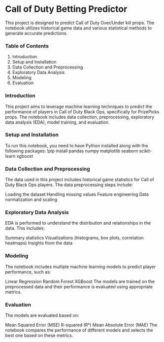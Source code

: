 # Call of Duty Betting Predictor

This project is designed to predict Call of Duty Over/Under kill props. The notebook utilizes historical game data and various statistical methods to generate accurate predictions.

### Table of Contents

1. Introduction
2. Setup and Installation
3. Data Collection and Preprocessing
4. Exploratory Data Analysis
5. Modeling
6. Evaluation

### Introduction

This project aims to leverage machine learning techniques to predict the performance of players in Call of Duty Black Ops, specifically for PrizePicks props. The notebook includes data collection, preprocessing, exploratory data analysis (EDA), model training, and evaluation.

### Setup and Installation

To run this notebook, you need to have Python installed along with the following packages:
 !pip install pandas numpy matplotlib seaborn scikit-learn xgboost

### Data Collection and Preprocessing

The data used in this project includes historical game statistics for Call of Duty Black Ops players. The data preprocessing steps include:

Loading the dataset
Handling missing values
Feature engineering
Data normalization and scaling

### Exploratory Data Analysis

EDA is performed to understand the distribution and relationships in the data. This includes:

Summary statistics
Visualizations (histograms, box plots, correlation heatmaps)
Insights from the data

### Modeling

The notebook includes multiple machine learning models to predict player performance, such as:

Linear Regression
Random Forest
XGBoost
The models are trained on the preprocessed data and their performance is evaluated using appropriate metrics.

### Evaluation

The models are evaluated based on:

Mean Squared Error (MSE)
R-squared (R²)
Mean Absolute Error (MAE)
The notebook compares the performance of different models and selects the best one based on these metrics.
